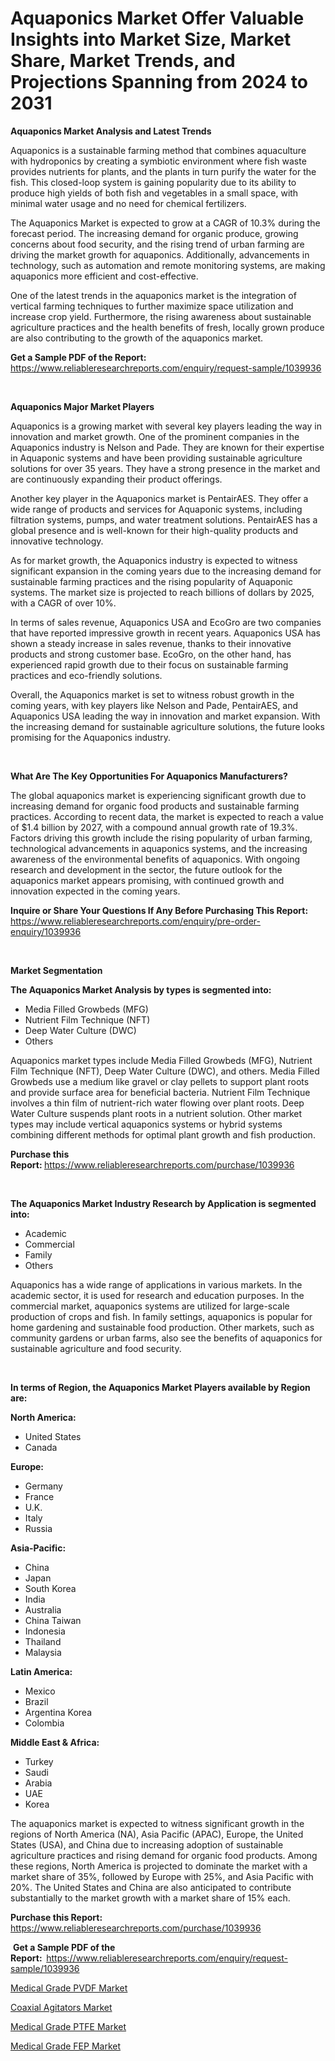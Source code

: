<p><h1>Aquaponics Market Offer Valuable Insights into Market Size, Market Share, Market Trends, and Projections Spanning from 2024 to 2031</h1></p><p><strong>Aquaponics Market Analysis and Latest Trends</strong></p>
<p><p>Aquaponics is a sustainable farming method that combines aquaculture with hydroponics by creating a symbiotic environment where fish waste provides nutrients for plants, and the plants in turn purify the water for the fish. This closed-loop system is gaining popularity due to its ability to produce high yields of both fish and vegetables in a small space, with minimal water usage and no need for chemical fertilizers.</p><p>The Aquaponics Market is expected to grow at a CAGR of 10.3% during the forecast period. The increasing demand for organic produce, growing concerns about food security, and the rising trend of urban farming are driving the market growth for aquaponics. Additionally, advancements in technology, such as automation and remote monitoring systems, are making aquaponics more efficient and cost-effective. </p><p>One of the latest trends in the aquaponics market is the integration of vertical farming techniques to further maximize space utilization and increase crop yield. Furthermore, the rising awareness about sustainable agriculture practices and the health benefits of fresh, locally grown produce are also contributing to the growth of the aquaponics market.</p></p>
<p><strong>Get a Sample PDF of the Report:&nbsp;</strong> <a href="https://www.reliableresearchreports.com/enquiry/request-sample/1039936">https://www.reliableresearchreports.com/enquiry/request-sample/1039936</a></p>
<p>&nbsp;</p>
<p><strong>Aquaponics Major Market Players</strong></p>
<p><p>Aquaponics is a growing market with several key players leading the way in innovation and market growth. One of the prominent companies in the Aquaponics industry is Nelson and Pade. They are known for their expertise in Aquaponic systems and have been providing sustainable agriculture solutions for over 35 years. They have a strong presence in the market and are continuously expanding their product offerings.</p><p>Another key player in the Aquaponics market is PentairAES. They offer a wide range of products and services for Aquaponic systems, including filtration systems, pumps, and water treatment solutions. PentairAES has a global presence and is well-known for their high-quality products and innovative technology.</p><p>As for market growth, the Aquaponics industry is expected to witness significant expansion in the coming years due to the increasing demand for sustainable farming practices and the rising popularity of Aquaponic systems. The market size is projected to reach billions of dollars by 2025, with a CAGR of over 10%.</p><p>In terms of sales revenue, Aquaponics USA and EcoGro are two companies that have reported impressive growth in recent years. Aquaponics USA has shown a steady increase in sales revenue, thanks to their innovative products and strong customer base. EcoGro, on the other hand, has experienced rapid growth due to their focus on sustainable farming practices and eco-friendly solutions.</p><p>Overall, the Aquaponics market is set to witness robust growth in the coming years, with key players like Nelson and Pade, PentairAES, and Aquaponics USA leading the way in innovation and market expansion. With the increasing demand for sustainable agriculture solutions, the future looks promising for the Aquaponics industry.</p></p>
<p>&nbsp;</p>
<p><strong>What Are The Key Opportunities For Aquaponics Manufacturers?</strong></p>
<p><p>The global aquaponics market is experiencing significant growth due to increasing demand for organic food products and sustainable farming practices. According to recent data, the market is expected to reach a value of $1.4 billion by 2027, with a compound annual growth rate of 19.3%. Factors driving this growth include the rising popularity of urban farming, technological advancements in aquaponics systems, and the increasing awareness of the environmental benefits of aquaponics. With ongoing research and development in the sector, the future outlook for the aquaponics market appears promising, with continued growth and innovation expected in the coming years.</p></p>
<p><strong>Inquire or Share Your Questions If Any Before Purchasing This Report:</strong> <a href="https://www.reliableresearchreports.com/enquiry/pre-order-enquiry/1039936">https://www.reliableresearchreports.com/enquiry/pre-order-enquiry/1039936</a></p>
<p>&nbsp;</p>
<p><strong>Market Segmentation</strong></p>
<p><strong>The Aquaponics Market Analysis by types is segmented into:</strong></p>
<p><ul><li>Media Filled Growbeds (MFG)</li><li>Nutrient Film Technique (NFT)</li><li>Deep Water Culture (DWC)</li><li>Others</li></ul></p>
<p><p>Aquaponics market types include Media Filled Growbeds (MFG), Nutrient Film Technique (NFT), Deep Water Culture (DWC), and others. Media Filled Growbeds use a medium like gravel or clay pellets to support plant roots and provide surface area for beneficial bacteria. Nutrient Film Technique involves a thin film of nutrient-rich water flowing over plant roots. Deep Water Culture suspends plant roots in a nutrient solution. Other market types may include vertical aquaponics systems or hybrid systems combining different methods for optimal plant growth and fish production.</p></p>
<p><strong>Purchase this Report:&nbsp;</strong><a href="https://www.reliableresearchreports.com/purchase/1039936">https://www.reliableresearchreports.com/purchase/1039936</a></p>
<p>&nbsp;</p>
<p><strong>The Aquaponics Market Industry Research by Application is segmented into:</strong></p>
<p><ul><li>Academic</li><li>Commercial</li><li>Family</li><li>Others</li></ul></p>
<p><p>Aquaponics has a wide range of applications in various markets. In the academic sector, it is used for research and education purposes. In the commercial market, aquaponics systems are utilized for large-scale production of crops and fish. In family settings, aquaponics is popular for home gardening and sustainable food production. Other markets, such as community gardens or urban farms, also see the benefits of aquaponics for sustainable agriculture and food security.</p></p>
<p>&nbsp;</p>
<p><strong>In terms of Region, the Aquaponics Market Players available by Region are:</strong></p>
<p>
    <p> <strong> North America: </strong>
        <ul>
            <li>United States</li>
            <li>Canada</li>
        </ul>
        </p> 
    <p> <strong> Europe: </strong>
        <ul>
            <li>Germany</li>
            <li>France</li>
            <li>U.K.</li>
            <li>Italy</li>
            <li>Russia</li>
        </ul>
        </p> 
    <p> <strong> Asia-Pacific: </strong>
        <ul>
            <li>China</li>
            <li>Japan</li>
            <li>South Korea</li>
            <li>India</li>
            <li>Australia</li>
            <li>China Taiwan</li>
            <li>Indonesia</li>
            <li>Thailand</li>
            <li>Malaysia</li>
        </ul>
        </p> 
    <p> <strong> Latin America: </strong>
        <ul>
            <li>Mexico</li>
            <li>Brazil</li>
            <li>Argentina Korea</li>
            <li>Colombia</li>
        </ul>
        </p> 
    <p> <strong> Middle East & Africa: </strong>
        <ul>
            <li>Turkey</li>
            <li>Saudi</li>
            <li>Arabia</li>
            <li>UAE</li>
            <li>Korea</li>
        </ul>
    </p>
    </p>
<p><p>The aquaponics market is expected to witness significant growth in the regions of North America (NA), Asia Pacific (APAC), Europe, the United States (USA), and China due to increasing adoption of sustainable agriculture practices and rising demand for organic food products. Among these regions, North America is projected to dominate the market with a market share of 35%, followed by Europe with 25%, and Asia Pacific with 20%. The United States and China are also anticipated to contribute substantially to the market growth with a market share of 15% each.</p></p>
<p><strong>Purchase this Report: </strong><a href="https://www.reliableresearchreports.com/purchase/1039936">https://www.reliableresearchreports.com/purchase/1039936</a></p>
<p>&nbsp;<strong>Get a Sample PDF of the Report:&nbsp;&nbsp;</strong><a href="https://www.reliableresearchreports.com/enquiry/request-sample/1039936">https://www.reliableresearchreports.com/enquiry/request-sample/1039936</a></p>
<p><strong></strong></p>
<p><p><a href="https://view.publitas.com/reportprime-1/medical-grade-pvdf-market-research-report-reveals-the-latest-trends-and-opportunities-of-this-market-for-period-from-2024-2031/">Medical Grade PVDF Market</a></p><p><a href="https://unruly-ladybug-44b.notion.site/Coaxial-Agitators-Market-Analysis-Examines-its-Scope-on-Growth-Opportunities-and-Forecasted-Trends--7fcbe95e0df54c7086c37476eccaf260">Coaxial Agitators Market</a></p><p><a href="https://view.publitas.com/reportprime-1/medical-grade-ptfe-market-research-report-reveals-the-latest-trends-and-opportunities-of-this-market-for-period-from-2024-2031/">Medical Grade PTFE Market</a></p><p><a href="https://view.publitas.com/reportprime-1/medical-grade-fep-market-provides-a-comprehensive-analysis-including-a-macro-overview-of-the-market-as-well-as-micro-details-such-as-market-size-and-competitive-landscape/">Medical Grade FEP Market</a></p></p>